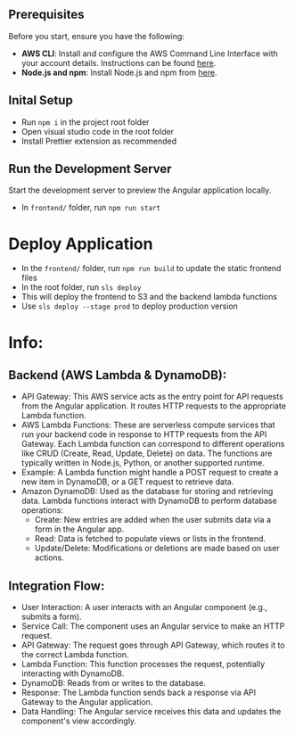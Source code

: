 ## Prerequisites

Before you start, ensure you have the following:

- **AWS CLI**: Install and configure the AWS Command Line Interface with your account details. Instructions can be found [here](https://docs.aws.amazon.com/cli/latest/userguide/cli-configure-quickstart.html).
- **Node.js and npm**: Install Node.js and npm from [here](https://nodejs.org/).

## Inital Setup

- Run `npm i` in the project root folder
- Open visual studio code in the root folder
- Install Prettier extension as recommended

## Run the Development Server

Start the development server to preview the Angular application locally.

- In `frontend/` folder, run `npm run start`

# Deploy Application

- In the `frontend/` folder, run `npm run build` to update the static frontend files
- In the root folder, run `sls deploy`
- This will deploy the frontend to S3 and the backend lambda functions
- Use `sls deploy --stage prod` to deploy production version

# Info:

## Backend (AWS Lambda & DynamoDB):

- API Gateway: This AWS service acts as the entry point for API requests from the Angular application. It routes HTTP requests to the appropriate Lambda function.
- AWS Lambda Functions: These are serverless compute services that run your backend code in response to HTTP requests from the API Gateway. Each Lambda function can correspond to different operations like CRUD (Create, Read, Update, Delete) on data. The functions are typically written in Node.js, Python, or another supported runtime.
- Example: A Lambda function might handle a POST request to create a new item in DynamoDB, or a GET request to retrieve data.
- Amazon DynamoDB: Used as the database for storing and retrieving data. Lambda functions interact with DynamoDB to perform database operations:
  - Create: New entries are added when the user submits data via a form in the Angular app.
  - Read: Data is fetched to populate views or lists in the frontend.
  - Update/Delete: Modifications or deletions are made based on user actions.

## Integration Flow:

- User Interaction: A user interacts with an Angular component (e.g., submits a form).
- Service Call: The component uses an Angular service to make an HTTP request.
- API Gateway: The request goes through API Gateway, which routes it to the correct Lambda function.
- Lambda Function: This function processes the request, potentially interacting with DynamoDB.
- DynamoDB: Reads from or writes to the database.
- Response: The Lambda function sends back a response via API Gateway to the Angular application.
- Data Handling: The Angular service receives this data and updates the component's view accordingly.
